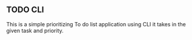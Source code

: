 ## TODO CLI 
This is a simple prioritizing To do list application using CLI it takes in the given task and priority.

